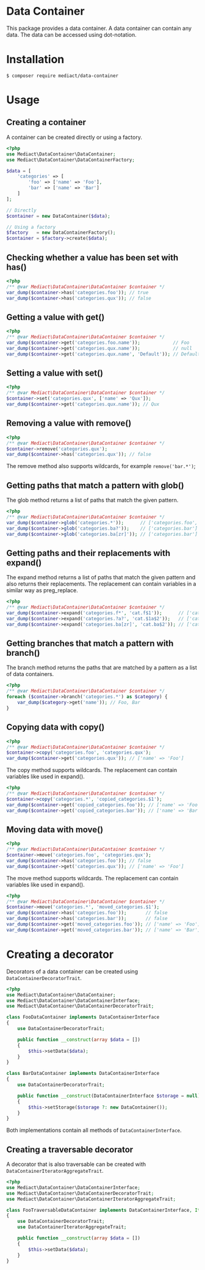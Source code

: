 # Data Container

This package provides a data container. A data container can contain any data.
The data can be accessed using dot-notation.

# Installation

```shell
$ composer require mediact/data-container
```

# Usage

## Creating a container

A container can be created directly or using a factory.

```php
<?php
use Mediact\DataContainer\DataContainer;
use Mediact\DataContainer\DataContainerFactory;

$data = [
    'categories' => [
        'foo' => ['name' => 'Foo'],
        'bar' => ['name' => 'Bar']
    ]
];

// Directly
$container = new DataContainer($data);

// Using a factory
$factory   = new DataContainerFactory();
$container = $factory->create($data);
```

## Checking whether a value has been set with has()

```php
<?php
/** @var Mediact\DataContainer\DataContainer $container */
var_dump($container->has('categories.foo')); // true
var_dump($container->has('categories.qux')); // false
```

## Getting a value with get()

```php
<?php
/** @var Mediact\DataContainer\DataContainer $container */
var_dump($container->get('categories.foo.name'));            // Foo
var_dump($container->get('categories.qux.name'));            // null
var_dump($container->get('categories.qux.name', 'Default')); // Default
```

## Setting a value with set()

```php
<?php
/** @var Mediact\DataContainer\DataContainer $container */
$container->set('categories.qux', ['name' => 'Qux']);
var_dump($container->get('categories.qux.name')); // Qux
```

## Removing a value with remove()

```php
<?php
/** @var Mediact\DataContainer\DataContainer $container */
$container->remove('categories.qux');
var_dump($container->has('categories.qux')); // false
```

The remove method also supports wildcards, for example `remove('bar.*')`;

## Getting paths that match a pattern with glob()

The glob method returns a list of paths that match the given pattern.

```php
<?php
/** @var Mediact\DataContainer\DataContainer $container */
var_dump($container->glob('categories.*'));      // ['categories.foo', 'categories.bar']
var_dump($container->glob('categories.ba?'));    // ['categories.bar']
var_dump($container->glob('categories.ba[zr]')); // ['categories.bar']
```

## Getting paths and their replacements with expand()

The expand method returns a list of paths that match the given pattern and also
returns their replacements. The replacement can contain variables in a similar
way as preg_replace.

```php
<?php
/** @var Mediact\DataContainer\DataContainer $container */
var_dump($container->expand('categories.f*', 'cat.f$1'));      // ['categories.foo' => 'cat.foo']
var_dump($container->expand('categories.?a?', 'cat.$1a$2'));   // ['categories.bar' => 'cat.bar']
var_dump($container->expand('categories.ba[zr]', 'cat.ba$2')); // ['categories.bar' => 'cat.bar']
```

## Getting branches that match a pattern with branch()

The branch method returns the paths that are matched by a pattern as a list of
data containers.

```php
<?php
/** @var Mediact\DataContainer\DataContainer $container */
foreach ($container->branch('categories.*') as $category) {
    var_dump($category->get('name')); // Foo, Bar
}
```

## Copying data with copy()

```php
<?php
/** @var Mediact\DataContainer\DataContainer $container */
$container->copy('categories.foo', 'categories.qux');
var_dump($container->get('categories.qux')); // ['name' => 'Foo']
```

The copy method supports wildcards. The replacement can contain variables like
used in expand().

```php
<?php
/** @var Mediact\DataContainer\DataContainer $container */
$container->copy('categories.*', 'copied_categories.$1');
var_dump($container->get('copied_categories.foo')); // ['name' => 'Foo']
var_dump($container->get('copied_categories.bar')); // ['name' => 'Bar']
```

## Moving data with move()

```php
<?php
/** @var Mediact\DataContainer\DataContainer $container */
$container->move('categories.foo', 'categories.qux');
var_dump($container->has('categories.foo')); // false
var_dump($container->get('categories.qux')); // ['name' => 'Foo']
```

The move method supports wildcards. The replacement can contain variables like
used in expand().

```php
<?php
/** @var Mediact\DataContainer\DataContainer $container */
$container->move('categories.*', 'moved_categories.$1');
var_dump($container->has('categories.foo'));       // false
var_dump($container->has('categories.bar'));       // false
var_dump($container->get('moved_categories.foo')); // ['name' => 'Foo']
var_dump($container->get('moved_categories.bar')); // ['name' => 'Bar']
```

# Creating a decorator

Decorators of a data container can be created using
`DataContainerDecoratorTrait`.

```php
<?php
use Mediact\DataContainer\DataContainer;
use Mediact\DataContainer\DataContainerInterface;
use Mediact\DataContainer\DataContainerDecoratorTrait;

class FooDataContainer implements DataContainerInterface
{
    use DataContainerDecoratorTrait;

    public function __construct(array $data = [])
    {
        $this->setData($data);
    }
}

class BarDataContainer implements DataContainerInterface
{
    use DataContainerDecoratorTrait;

    public function __construct(DataContainerInterface $storage = null)
    {
        $this->setStorage($storage ?: new DataContainer());
    }
}
```

Both implementations contain all methods of `DataContainerInterface`.

## Creating a traversable decorator

A decorator that is also traversable can be created with 
`DataContainerIteratorAggregateTrait`.

```php
<?php
use Mediact\DataContainer\DataContainerInterface;
use Mediact\DataContainer\DataContainerDecoratorTrait;
use Mediact\DataContainer\DataContainerIteratorAggregateTrait;

class FooTraversableDataContainer implements DataContainerInterface, IteratorAggregate
{
    use DataContainerDecoratorTrait;
    use DataContainerIteratorAggregateTrait;

    public function __construct(array $data = [])
    {
        $this->setData($data);
    }
}
```
